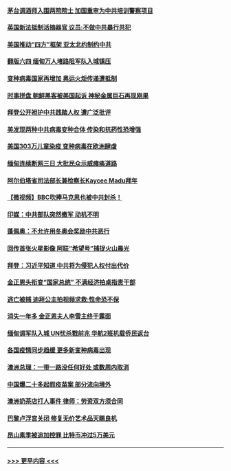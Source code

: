 #### [茅台调酒师入围两院院士 加国重审为中共培训警察项目](../pages/prog202/a103056609.md?t=02181001) 
#### [英国新法抵制活摘器官 议员:不做中共暴行共犯](../pages/prog202/a103056601.md?t=02181001) 
#### [美国推动“四方”框架 亚太北约制约中共](../pages/prog202/a103056593.md?t=02181001) 
#### [翻版六四 缅甸万人堵路阻军队入城镇压](../pages/prog202/a103056492.md?t=02181001) 
#### [变种病毒国家再增加 奥运火炬传递遭抵制](../pages/prog202/a103056572.md?t=02181001) 
#### [时事拼盘 朝鲜黑客被美国起诉 神秘金属巨石再现刚果](../pages/prog202/a103056568.md?t=02181001) 
#### [拜登公开袒护中共践踏人权  遭广泛批评](../pages/prog202/a103056561.md?t=02181001) 
#### [美发现两种中共病毒变种合体 传染和抗药性恐增强](../pages/prog202/a103056416.md?t=02181001) 
#### [美国303万儿童染疫 变种病毒在欧洲肆虐](../pages/prog202/a103056395.md?t=02181001) 
#### [缅甸连续断网三日 大批民众示威瘫痪道路](../pages/prog202/a103056384.md?t=02181001) 
#### [阿尔伯塔省司法部长兼检察长Kaycee Madu拜年](../pages/prog202/a103056347.md?t=02181001) 
#### [【微视频】BBC吹捧马克思也被中共封杀！](../pages/prog202/a103056317.md?t=02181001) 
#### [印媒：中共部队突然撤军 动机不明](../pages/prog202/a103056153.md?t=02181001) 
#### [蓬佩奥：不允许用冬奥会奖励中共恶行](../pages/prog202/a103056126.md?t=02181001) 
#### [回传首张火星影像 阿联“希望号”捕捉火山晨光](../pages/prog202/a103056121.md?t=02181001) 
#### [拜登：习近平知道 中共将为侵犯人权付出代价](../pages/prog202/a103056106.md?t=02181001) 
#### [金正恩头衔变“国家总统” 不满经济拍桌指责干部](../pages/prog202/a103056096.md?t=02181001) 
#### [逃亡被捕 迪拜公主拍视频求救:性命恐不保](../pages/prog202/a103056018.md?t=02181001) 
#### [消失一年多 金正恩夫人李雪主终于露面](../pages/prog202/a103055996.md?t=02181001) 
#### [缅甸调军队入城 UN忧杀戮前兆 华航2班机载侨民返台](../pages/prog202/a103055949.md?t=02181001) 
#### [各国疫情同步趋缓 更多新变种病毒出现](../pages/prog202/a103055835.md?t=02181001) 
#### [澳洲总理：一带一路没任何好处 或数周内取消](../pages/prog202/a103055796.md?t=02181001) 
#### [中国爆二十多起假疫苗案 部分流向境外](../pages/prog202/a103055817.md?t=02181001) 
#### [澳洲奶茶店打人事件 律师：劳资双方须合同](../pages/prog202/a103055825.md?t=02181001) 
#### [巴黎卢浮宫关闭 修复无价艺术品天赐良机](../pages/prog202/a103055800.md?t=02181001) 
#### [昂山素季被追加控罪 比特币冲过5万美元](../pages/prog202/a103055806.md?t=02181001) 

----
#### [ >>> 更早内容 <<< ](../indexes/prog202-earlier.md)
